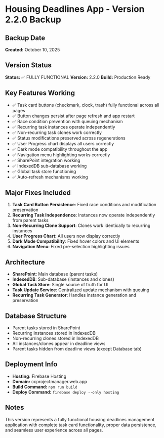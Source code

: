 # Housing Deadlines App - Version 2.2.0 Backup

## Backup Date
**Created:** October 10, 2025

## Version Status
**Status:** ✅ FULLY FUNCTIONAL
**Version:** 2.2.0
**Build:** Production Ready

## Key Features Working
- ✅ Task card buttons (checkmark, clock, trash) fully functional across all pages
- ✅ Button changes persist after page refresh and app restart
- ✅ Race condition prevention with queuing mechanism
- ✅ Recurring task instances operate independently
- ✅ Non-recurring task clones work correctly
- ✅ Status modifications preserved across regenerations
- ✅ User Progress chart displays all users correctly
- ✅ Dark mode compatibility throughout the app
- ✅ Navigation menu highlighting works correctly
- ✅ SharePoint integration working
- ✅ IndexedDB sub-database working
- ✅ Global task store functioning
- ✅ Auto-refresh mechanisms working

## Major Fixes Included
1. **Task Card Button Persistence**: Fixed race conditions and modification preservation
2. **Recurring Task Independence**: Instances now operate independently from parent tasks
3. **Non-Recurring Clone Support**: Clones work identically to recurring instances
4. **User Progress Chart**: All users now display correctly
5. **Dark Mode Compatibility**: Fixed hover colors and UI elements
6. **Navigation Menu**: Fixed pre-selection highlighting issues

## Architecture
- **SharePoint**: Main database (parent tasks)
- **IndexedDB**: Sub-database (instances and clones)
- **Global Task Store**: Single source of truth for UI
- **Task Update Service**: Centralized update mechanism with queuing
- **Recurring Task Generator**: Handles instance generation and preservation

## Database Structure
- Parent tasks stored in SharePoint
- Recurring instances stored in IndexedDB
- Non-recurring clones stored in IndexedDB
- All instances/clones appear in deadline views
- Parent tasks hidden from deadline views (except Database tab)

## Deployment Info
- **Hosting:** Firebase Hosting
- **Domain:** ccprojectmanager.web.app
- **Build Command:** `npm run build`
- **Deploy Command:** `firebase deploy --only hosting`

## Notes
This version represents a fully functional housing deadlines management application with complete task card functionality, proper data persistence, and seamless user experience across all pages.